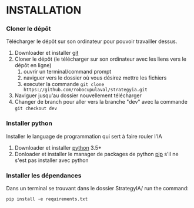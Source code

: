 # INSTALLATION

### Cloner le dépôt

Télécharger le dépôt sur son ordinateur pour pouvoir travailler
dessus.

1. Downloader et installer [git](https://git-scm.com/downloads)
2. Cloner le dépôt (le télécharger sur son ordinateur avec les liens vers le dépôt en ligne)
    1. ouvrir un terminal/command prompt
    2. naviguer vers le dossier où vous désirez mettre les fichiers
    3. executer la commande `git clone https://github.com/robocupulaval/strategyia.git`
3. Naviguer jusqu'au dossier nouvellement télécharger
4. Changer de branch pour aller vers la branche "dev" avec la commande `git checkout dev`

### Installer python

Installer le language de programmation qui sert à faire rouler l'IA

1. Downloader et installer [python](https://www.python.org/downloads/) 3.5+
2. Donloader et installer le manager de packages de python
 [pip](https://pypi.python.org/pypi/pip) s'il ne s'est pas installer avec python

### Installer les dépendances

Dans un terminal se trouvant dans le dossier StrategyIA/ run the command:
```
pip install -e requirements.txt
```